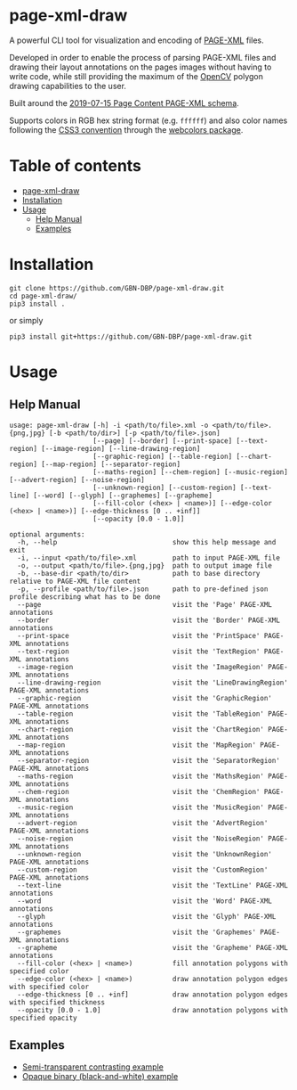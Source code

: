 page-xml-draw
=============

A powerful CLI tool for visualization and encoding of [PAGE-XML](https://github.com/PRImA-Research-Lab/PAGE-XML) files.

Developed in order to enable the process of parsing PAGE-XML files and drawing their layout annotations on the pages images without having to write code, while still providing the maximum of the [OpenCV](https://opencv.org/) polygon drawing capabilities to the user.

Built around the [2019-07-15 Page Content PAGE-XML schema](https://www.primaresearch.org/schema/PAGE/gts/pagecontent/2019-07-15/pagecontent.xsd).

Supports colors in RGB hex string format (e.g. `ffffff`) and also color names following the [CSS3 convention](https://www.w3.org/TR/2018/REC-css-color-3-20180619/) through the [webcolors package](https://pypi.org/project/webcolors/). 

Table of contents
=================

<!--ts-->
   * [page-xml-draw](#page-xml-draw)
   * [Installation](#installation)
   * [Usage](#usage)
      * [Help Manual](#help-manual)
      * [Examples](#examples)
<!--te-->

Installation
============

```
git clone https://github.com/GBN-DBP/page-xml-draw.git
cd page-xml-draw/
pip3 install .
```

or simply

```
pip3 install git+https://github.com/GBN-DBP/page-xml-draw.git
```

Usage
=====

Help Manual
-----------

```
usage: page-xml-draw [-h] -i <path/to/file>.xml -o <path/to/file>.{png,jpg} [-b <path/to/dir>] [-p <path/to/file>.json]
                     [--page] [--border] [--print-space] [--text-region] [--image-region] [--line-drawing-region]
                     [--graphic-region] [--table-region] [--chart-region] [--map-region] [--separator-region]
                     [--maths-region] [--chem-region] [--music-region] [--advert-region] [--noise-region]
                     [--unknown-region] [--custom-region] [--text-line] [--word] [--glyph] [--graphemes] [--grapheme]
                     [--fill-color (<hex> | <name>)] [--edge-color (<hex> | <name>)] [--edge-thickness [0 .. +inf]]
                     [--opacity [0.0 - 1.0]]

optional arguments:
  -h, --help                             show this help message and exit
  -i, --input <path/to/file>.xml         path to input PAGE-XML file
  -o, --output <path/to/file>.{png,jpg}  path to output image file
  -b, --base-dir <path/to/dir>           path to base directory relative to PAGE-XML file content
  -p, --profile <path/to/file>.json      path to pre-defined json profile describing what has to be done
  --page                                 visit the 'Page' PAGE-XML annotations
  --border                               visit the 'Border' PAGE-XML annotations
  --print-space                          visit the 'PrintSpace' PAGE-XML annotations
  --text-region                          visit the 'TextRegion' PAGE-XML annotations
  --image-region                         visit the 'ImageRegion' PAGE-XML annotations
  --line-drawing-region                  visit the 'LineDrawingRegion' PAGE-XML annotations
  --graphic-region                       visit the 'GraphicRegion' PAGE-XML annotations
  --table-region                         visit the 'TableRegion' PAGE-XML annotations
  --chart-region                         visit the 'ChartRegion' PAGE-XML annotations
  --map-region                           visit the 'MapRegion' PAGE-XML annotations
  --separator-region                     visit the 'SeparatorRegion' PAGE-XML annotations
  --maths-region                         visit the 'MathsRegion' PAGE-XML annotations
  --chem-region                          visit the 'ChemRegion' PAGE-XML annotations
  --music-region                         visit the 'MusicRegion' PAGE-XML annotations
  --advert-region                        visit the 'AdvertRegion' PAGE-XML annotations
  --noise-region                         visit the 'NoiseRegion' PAGE-XML annotations
  --unknown-region                       visit the 'UnknownRegion' PAGE-XML annotations
  --custom-region                        visit the 'CustomRegion' PAGE-XML annotations
  --text-line                            visit the 'TextLine' PAGE-XML annotations
  --word                                 visit the 'Word' PAGE-XML annotations
  --glyph                                visit the 'Glyph' PAGE-XML annotations
  --graphemes                            visit the 'Graphemes' PAGE-XML annotations
  --grapheme                             visit the 'Grapheme' PAGE-XML annotations
  --fill-color (<hex> | <name>)          fill annotation polygons with specified color
  --edge-color (<hex> | <name>)          draw annotation polygon edges with specified color
  --edge-thickness [0 .. +inf]           draw annotation polygon edges with specified thickness
  --opacity [0.0 - 1.0]                  draw annotation polygons with specified opacity
```

Examples
--------

- [Semi-transparent contrasting example](examples/contrast/README.md)
- [Opaque binary (black-and-white) example](examples/binary/README.md)